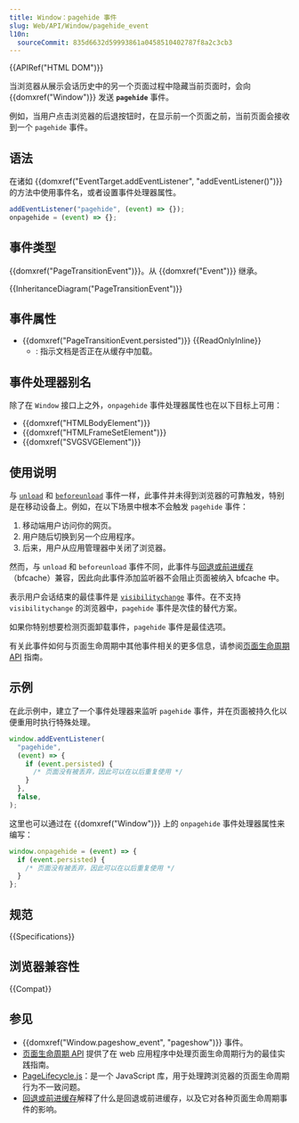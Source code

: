 ```yaml
---
title: Window：pagehide 事件
slug: Web/API/Window/pagehide_event
l10n:
  sourceCommit: 835d6632d59993861a0458510402787f8a2c3cb3
---
```


{{APIRef("HTML DOM")}}

当浏览器从展示会话历史中的另一个页面过程中隐藏当前页面时，会向 {{domxref("Window")}} 发送 **`pagehide`** 事件。

例如，当用户点击浏览器的后退按钮时，在显示前一个页面之前，当前页面会接收到一个 `pagehide` 事件。

## 语法

在诸如 {{domxref("EventTarget.addEventListener", "addEventListener()")}} 的方法中使用事件名，或者设置事件处理器属性。

```js
addEventListener("pagehide", (event) => {});
onpagehide = (event) => {};
```

## 事件类型

{{domxref("PageTransitionEvent")}}。从 {{domxref("Event")}} 继承。

{{InheritanceDiagram("PageTransitionEvent")}}

## 事件属性

- {{domxref("PageTransitionEvent.persisted")}} {{ReadOnlyInline}}
  - : 指示文档是否正在从缓存中加载。

## 事件处理器别名

除了在 `Window` 接口上之外，`onpagehide` 事件处理器属性也在以下目标上可用：

- {{domxref("HTMLBodyElement")}}
- {{domxref("HTMLFrameSetElement")}}
- {{domxref("SVGSVGElement")}}

## 使用说明

与 [`unload`](/zh-CN/docs/Web/API/Window/unload_event) 和 [`beforeunload`](/zh-CN/docs/Web/API/Window/beforeunload_event) 事件一样，此事件并未得到浏览器的可靠触发，特别是在移动设备上。例如，在以下场景中根本不会触发 `pagehide` 事件：

1. 移动端用户访问你的网页。
2. 用户随后切换到另一个应用程序。
3. 后来，用户从应用管理器中关闭了浏览器。

然而，与 `unload` 和 `beforeunload` 事件不同，此事件与[回退或前进缓存](https://web.dev/articles/bfcache)（bfcache）兼容，因此向此事件添加监听器不会阻止页面被纳入 bfcache 中。

表示用户会话结束的最佳事件是 [`visibilitychange`](/zh-CN/docs/Web/API/Document/visibilitychange_event) 事件。在不支持 `visibilitychange` 的浏览器中，`pagehide` 事件是次佳的替代方案。

如果你特别想要检测页面卸载事件，`pagehide` 事件是最佳选项。

有关此事件如何与页面生命周期中其他事件相关的更多信息，请参阅[页面生命周期 API](https://developer.chrome.com/blog/page-lifecycle-api/) 指南。

## 示例

在此示例中，建立了一个事件处理器来监听 `pagehide` 事件，并在页面被持久化以便重用时执行特殊处理。

```js
window.addEventListener(
  "pagehide",
  (event) => {
    if (event.persisted) {
      /* 页面没有被丢弃，因此可以在以后重复使用 */
    }
  },
  false,
);
```

这里也可以通过在 {{domxref("Window")}} 上的 `onpagehide` 事件处理器属性来编写：

```js
window.onpagehide = (event) => {
  if (event.persisted) {
    /* 页面没有被丢弃，因此可以在以后重复使用 */
  }
};
```

## 规范

{{Specifications}}

## 浏览器兼容性

{{Compat}}

## 参见

- {{domxref("Window.pageshow_event", "pageshow")}} 事件。
- [页面生命周期 API](https://developer.chrome.com/blog/page-lifecycle-api/#developer-recommendations-for-each-state) 提供了在 web 应用程序中处理页面生命周期行为的最佳实践指南。
- [PageLifecycle.js](https://github.com/GoogleChromeLabs/page-lifecycle)：是一个 JavaScript 库，用于处理跨浏览器的页面生命周期行为不一致问题。
- [回退或前进缓存](https://web.dev/articles/bfcache)解释了什么是回退或前进缓存，以及它对各种页面生命周期事件的影响。
